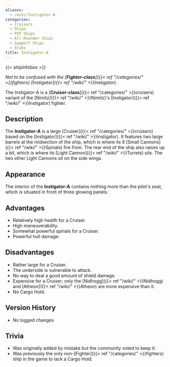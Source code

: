 ```yaml
---
aliases:
  - /wiki/Instigator-A
categories:
  - Cruisers
  - Ships
  - PVP Ships
  - All-Rounder Ships
  - Support Ships
  - Stubs
title: Instigator-A
---
```


{{< shipInfobox >}}

_Not to be confused with the [**Fighter-class**]({{< ref "/categories/" >}}fighters) [Instigator]({{< ref "/wiki/" >}}Instigator)._

The Instigator-A is a [**Cruiser-class**]({{< ref "/categories/" >}}cruisers) variant of the [Nimitz]({{< ref "/wiki/" >}}Nimitz)'s [Instigator]({{< ref "/wiki/" >}}Instigator) fighter.

## Description

The **Instigator-A** is a large [Cruiser]({{< ref "/categories/" >}}cruisers) based on the [Instigator]({{< ref "/wiki/" >}}Instigator). It features two large barrels at the midsection of the ship, which is where its 6 [Small Cannons]({{< ref "/wiki/" >}}Spinals) fire from. The rear end of the ship also raises up a bit, which is where its [Light Cannon]({{< ref "/wiki/" >}}Turrets) sits. The two other Light Cannons sit on the side wings.

## Appearance

The interior of the **Instigator-A** contains nothing more than the pilot's seat, which is situated in front of three glowing panels.

## Advantages

- Relatively high health for a Cruiser.
- High maneuverability.
- Somewhat powerful spinals for a Cruiser.
- Powerful hull damage.

## Disadvantages

- Rather large for a Cruiser.
- The underside is vulnerable to attack.
- No way to deal a good amount of shield damage.
- Expensive for a Cruiser; only the [Nidhogg]({{< ref "/wiki/" >}}Nidhogg) and [Atheon]({{< ref "/wiki/" >}}Atheon) are more expensive than it.
- No Cargo Hold.

## Version History

- No logged changes

## Trivia

- Was originally added by mistake but the community voted to keep it.
- Was previously the only non-[Fighter]({{< ref "/categories/" >}}fighters) ship in the game to lack a Cargo Hold.
